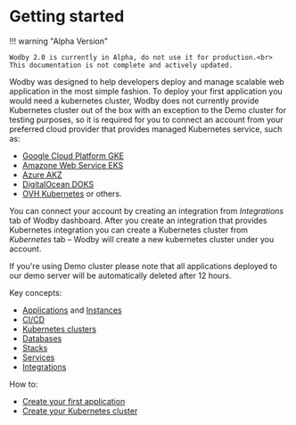 # Getting started

!!! warning "Alpha Version"
    
    Wodby 2.0 is currently in Alpha, do not use it for production.<br>
    This documentation is not complete and actively updated. 

Wodby was designed to help developers deploy and manage scalable web application in the most simple fashion. To deploy your first application you would need a kubernetes cluster, Wodby does not currently provide Kubernetes cluster out of the box with an exception to the Demo cluster for testing purposes, so it is required for you to connect an account from your preferred cloud provider that provides managed Kubernetes service, such as:

- [Google Cloud Platform GKE](integrations/gcp.md#gke)
- [Amazone Web Service EKS](integrations/aws.md#eks)
- [Azure AKZ](integrations/azure.md#aks)
- [DigitalOcean DOKS](integrations/digitalocean.md#doks)
- [OVH Kubernetes](integrations/ovh.md#kubernetes) or others.

You can connect your account by creating an integration from _Integrations_ tab of Wodby dashboard. After you create an integration that provides Kubernetes integration you can create a Kubernetes cluster from _Kubernetes_ tab – Wodby will create a new kubernetes cluster under you account.

If you're using Demo cluster please note that all applications deployed to our demo server will be automatically deleted after 12 hours.

Key concepts:

* [Applications](apps/index.md) and [Instances](apps/instances.md)
* [CI/CD](cicd/index.md)
* [Kubernetes clusters](kubernetes/index.md)
* [Databases](databases/index.md)
* [Stacks](stacks/index.md)
* [Services](services/index.md)
* [Integrations](integrations/index.md)

How to:

* [Create your first application](apps/index.md#creating-new-application)
* [Create your Kubernetes cluster](kubernetes/index.md)
